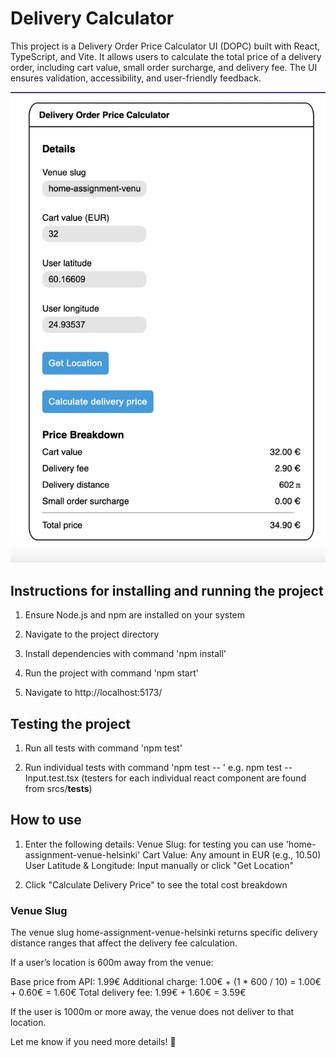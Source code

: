 # Delivery Calculator

This project is a Delivery Order Price Calculator UI (DOPC) built with React, TypeScript, and Vite. It allows users to calculate the total price of a delivery order, including cart value, small order surcharge, and delivery fee. The UI ensures validation, accessibility, and user-friendly feedback.

![login page](/public/dc.png)


## Instructions for installing and running the project 

1. Ensure Node.js and npm are installed on your system

2. Navigate to the project directory

3. Install dependencies with command 'npm install'

4. Run the project with command 'npm start'

5. Navigate to http://localhost:5173/


## Testing the project

1. Run all tests with command 'npm test'

2. Run individual tests with command 'npm test -- <testfile>' e.g. npm test -- Input.test.tsx (testers for each individual react component are found from srcs/__tests__)

## How to use

1. Enter the following details:
    Venue Slug: for testing you can use 'home-assignment-venue-helsinki'
    Cart Value: Any amount in EUR (e.g., 10.50)
    User Latitude & Longitude: Input manually or click "Get Location"
    
2. Click "Calculate Delivery Price" to see the total cost breakdown

### Venue Slug

The venue slug home-assignment-venue-helsinki returns specific delivery distance ranges that affect the delivery fee calculation. 

If a user’s location is 600m away from the venue:

Base price from API: 1.99€
Additional charge: 1.00€ + (1 * 600 / 10) = 1.00€ + 0.60€ = 1.60€
Total delivery fee: 1.99€ + 1.60€ = 3.59€

If the user is 1000m or more away, the venue does not deliver to that location.

Let me know if you need more details! 🚀
